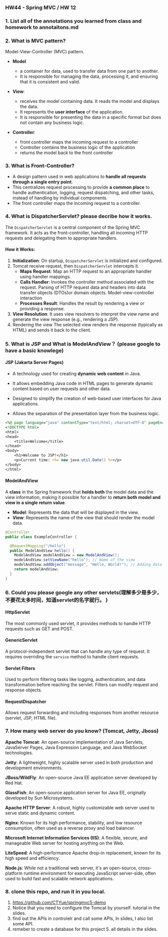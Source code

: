 ### HW44 - Spring MVC / HW 12

### 1. List all of the annotations you learned from class and homework to annotaitons.md

### 2. What is MVC pattern? 

Model-View-Controller (MVC) pattern.

- **Model**
  - a container for data, used to transfer data from one part to another. 
  - It is responsible for managing the data, processing it, and ensuring that it is consistent and valid.

- **View**:
  - receives the model containing data. It reads the model and displays the data.
  - It represents the **user interface** of the application.
  - It is responsible for presenting the data in a specific format but does not contain any business logic.

- **Controller**:
  - front controller maps the incoming request to a controller
  - Controller contains the business logic of the application
  - returns the model back to the front controller

### 3. What is Front-Controller? 

- A design pattern used in web applications to **handle all requests through a single entry point**. 
- This centralizes request processing to provide **a common place** to handle authentication, logging, request dispatching, and other tasks, instead of handling by individual components.
- The front controller maps the incoming request to a controller.

### 4. What is DispatcherServlet? please decribe how it works. 

The `DispatcherServlet` is a central component of the Spring MVC framework. It acts as the front-controller, handling all incoming HTTP requests and delegating them to appropriate handlers.

#### How it Works:

1. **Initialization**: On startup, `DispatcherServlet` is initialized and configured.
2. Tomcat receive request, then `DispatcherServlet` intercepts it. 
   - **Maps Request**: Map an HTTP request to an appropriate handler using handler mappings.
   - **Calls Handler**: Invokes the controller method associated with the request. 
     Parsing of HTTP request data and headers into data transfer objects (DTOs)or domain objects.
     Model-view-controller interaction
   - **Processes Result**: Handles the result by rendering a view or providing a response.
3. **View Resolution**: It uses view resolvers to interpret the view name and generate the view response (e.g., rendering a JSP).
4. Rendering the view The selected view renders the response (typically as HTML) and sends it back to the client.



### 5. What is JSP and What is ModelAndView？ (please google to have a basic knowlege) 

#### JSP (Jakarta Server Pages)

- A technology used for creating **dynamic web content** in Java.
-  It allows embedding Java code in HTML pages to generate dynamic content based on user requests and other data.

- Designed to simplify the creation of web-based user interfaces for Java applications.
- Allows the separation of the presentation layer from the business logic.

```jsp
<%@ page language="java" contentType="text/html; charset=UTF-8" pageEncoding="UTF-8"%>
<!DOCTYPE html>
<html>
<head>
    <title>Welcome</title>
</head>
<body>
    <h1>Welcome to JSP!</h1>
    <p>Current time: <%= new java.util.Date() %></p>
</body>
</html>
```



#### ModelAndView

A **class** in the Spring framework that **holds both** the model data and the view information, making it possible for a handler to **return both model and view in a single return value**.

- **Model**: Represents the data that will be displayed in the view.
- **View**: Represents the name of the view that should render the model data.

```java
@Controller
public class ExampleController {

  @RequestMapping("/hello")
  public ModelAndView hello() {
    ModelAndView modelAndView = new ModelAndView();
    modelAndView.setViewName("hello"); // Name of the view
    modelAndView.addObject("message", "Hello, World!"); // Adding data to the model
    return modelAndView;
  }
}

```



### 6. Could you please google any other servlets(理解多少是多少，不要花太多时间，知道servlet的名字就⾏。 ) 

#### HttpServlet

The most commonly used servlet, it provides methods to handle HTTP requests such as GET and POST.

#### GenericServlet

A protocol-independent servlet that can handle any type of request. It requires overriding the `service` method to handle client requests.

#### Servlet Filters

Used to perform filtering tasks like logging, authentication, and data transformation before reaching the servlet. Filters can modify request and response objects.

#### RequestDispatcher

Allows request forwarding and including responses from another resource (servlet, JSP, HTML file).



### 7. How many web server do you know? (Tomcat, Jetty, Jboss)

**Apache Tomcat**: An open-source implementation of Java Servlets, JavaServer Pages, Java Expression Language, and Java WebSocket technologies.

**Jetty**: A lightweight, highly scalable server used in both production and development environments.

**JBoss/WildFly**: An open-source Java EE application server developed by Red Hat.

**GlassFish**: An open-source application server for Java EE, originally developed by Sun Microsystems.

**Apache HTTP Server**: A robust, highly customizable web server used to serve static and dynamic content.

**Nginx**: Known for its high performance, stability, and low resource consumption, often used as a reverse proxy and load balancer.

**Microsoft Internet Information Services (IIS)**: A flexible, secure, and manageable Web server for hosting anything on the Web.

**LiteSpeed**: A high-performance Apache drop-in replacement, known for its high speed and efficiency.

**Node.js**: While not a traditional web server, it's an open-source, cross-platform runtime environment for executing JavaScript server-side, often used to build fast and scalable network applications.



### 8. clone this repo, and run it in you local. 

1. https://github.com/CTYue/springmvc5-demo 
2. Notice that you need to configure the Tomcat by yourself. tutorial in the slides. 
3. find out the APIs in controlelr and call some APIs, In slides, I also list some API. 
4. remeber to create a database for this project 5. all details in the slides.